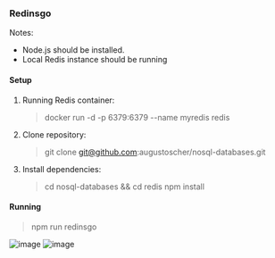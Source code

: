 ### Redinsgo
Notes:
- Node.js should be installed.
- Local Redis instance should be running

#### Setup
1. Running Redis container:
   > docker run -d -p 6379:6379 --name myredis redis

2. Clone repository:
   > git clone git@github.com:augustoscher/nosql-databases.git

3. Install dependencies:
   > cd nosql-databases && cd redis
   > npm install  

#### Running
> npm run redinsgo

![image](https://user-images.githubusercontent.com/9935397/75674990-01362780-5c65-11ea-814c-b67c4ed347ad.png)
![image](https://user-images.githubusercontent.com/9935397/75675080-2e82d580-5c65-11ea-8742-b7dcb5a6df95.png)



